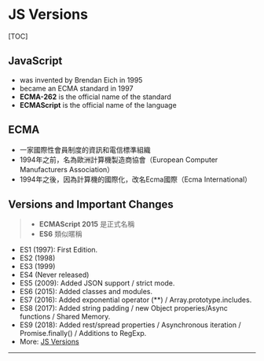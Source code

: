 # JS Versions

[TOC]



## JavaScript

* was invented by Brendan Eich in 1995
* became an ECMA standard in 1997
* **ECMA-262** is the official name of the standard
* **ECMAScript** is the official name of the language




## ECMA

* 一家國際性會員制度的資訊和電信標準組織
* 1994年之前，名為歐洲計算機製造商協會（European Computer Manufacturers Association）
* 1994年之後，因為計算機的國際化，改名Ecma國際（Ecma International）




## Versions and Important Changes

> * **ECMAScript 2015** 是正式名稱
> * **ES6** 類似暱稱

* ES1 (1997): First Edition.
* ES2 (1998)
* ES3 (1999)
* ES4 (Never released)
* ES5 (2009): Added JSON support / strict mode.
* ES6 (2015): Added classes and modules.
* ES7 (2016): Added exponential operator (**) / Array.prototype.includes.
* ES8 (2017): Added string padding / new Object properies/Async functions / Shared Memory.
* ES9 (2018): Added rest/spread properties / Asynchronous iteration / Promise.finally() / Additions to RegExp.
* More: [JS Versions](https://www.w3schools.com/js/js_versions.asp)


----